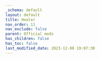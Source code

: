 ```yaml
---
_schema: default
layout: default
title: Healer
nav_order: 11
nav_exclude: false
parent: Official mods
has_children: false
has_toc: false
last_modified_date: 2023-12-08 19:07:30
---
```

